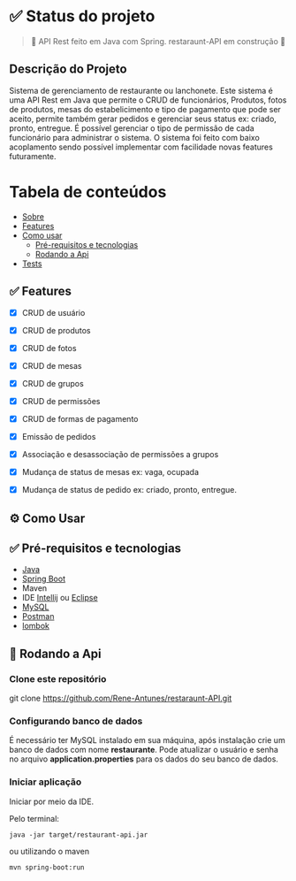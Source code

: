 <h1>✅ Status do projeto</h1>

> :construction: API Rest feito em Java com Spring. restaraunt-API em construção :construction:

<h2 id="sobre" >Descrição do Projeto </h2>
Sistema de gerenciamento de restaurante ou lanchonete. Este sistema é uma API Rest em Java que permite o CRUD de funcionários, Produtos, fotos de produtos, mesas do estabelicimento e tipo de pagamento que pode ser aceito, permite também gerar pedidos e gerenciar seus status ex: criado, pronto, entregue. É possível gerenciar o tipo de permissão de cada funcionário para administrar o sistema. O sistema foi feito com baixo acoplamento sendo possível implementar com facilidade novas features futuramente.


Tabela de conteúdos
=================

   * [Sobre](#sobre)
   * [Features](#features)
   * [Como usar](#comoUsar)
      * [Pré-requisitos e tecnologias](#requisitos)
      * [Rodando a Api](#rodandoApi)
   * [Tests](#testes)
  
<h2 id="features">✅ Features</h2>

- [x] CRUD de usuário
- [x] CRUD  de produtos
- [x] CRUD  de fotos
- [x] CRUD  de mesas
- [x] CRUD  de grupos
- [x] CRUD  de permissões
- [x] CRUD  de formas de pagamento
- [x] Emissão de pedidos
- [x] Associação  e desassociação de permissões a grupos
- [x] Mudança de status de mesas ex: vaga, ocupada
- [x] Mudança de  status de pedido ex: criado, pronto, entregue.



<h2 id="comoUsar">⚙️ Como Usar</h2>

<h2 id="requisitos">✅ Pré-requisitos e tecnologias </h2>

- [Java](https://www.java.com/pt-BR/download/manual.jsp)
- [Spring Boot](https://spring.io/projects/spring-boot)
- Maven
- IDE [Intellij](https://www.jetbrains.com/idea/download/?section=windows) ou [Eclipse](https://www.eclipse.org/downloads/)
- [MySQL](https://www.mysql.com/downloads/)
- [Postman](https://www.postman.com)
- [lombok](https://projectlombok.org/download)



<h2 id="rodandoApi">🎲 Rodando a Api</h2>

<h3> Clone este repositório</h3>

git clone <https://github.com/Rene-Antunes/restaraunt-API.git>

<h3>Configurando banco de dados</h3>
É necessário ter MySQL instalado em sua máquina, após instalação crie um banco de dados com nome <strong>restaurante</strong>. Pode atualizar o usuário e senha no arquivo <strong>application.properties</strong> para os dados do seu banco de dados.

<h3>Iniciar aplicação</h3>
Iniciar por meio da IDE.

Pelo terminal:
```
java -jar target/restaurant-api.jar
```
ou utilizando o maven

```
mvn spring-boot:run
```
